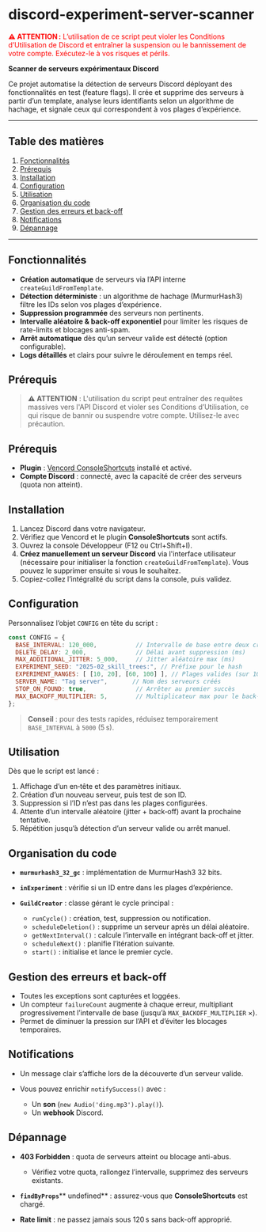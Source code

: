 # discord-experiment-server-scanner

<p style="color:red"><strong>⚠️ ATTENTION :</strong> L’utilisation de ce script peut violer les Conditions d’Utilisation de Discord et entraîner la suspension ou le bannissement de votre compte. Exécutez-le à vos risques et périls.</p>

**Scanner de serveurs expérimentaux Discord**

Ce projet automatise la détection de serveurs Discord déployant des fonctionnalités en test (feature flags). Il crée et supprime des serveurs à partir d’un template, analyse leurs identifiants selon un algorithme de hachage, et signale ceux qui correspondent à vos plages d’expérience.

---

## Table des matières

1. [Fonctionnalités](#fonctionnalités)
2. [Prérequis](#prérequis)
3. [Installation](#installation)
4. [Configuration](#configuration)
5. [Utilisation](#utilisation)
6. [Organisation du code](#organisation-du-code)
7. [Gestion des erreurs et back-off](#gestion-des-erreurs-et-back-off)
8. [Notifications](#notifications)
9. [Dépannage](#dépannage)

---

## Fonctionnalités

* **Création automatique** de serveurs via l’API interne `createGuildFromTemplate`.
* **Détection déterministe** : un algorithme de hachage (MurmurHash3) filtre les IDs selon vos plages d’expérience.
* **Suppression programmée** des serveurs non pertinents.
* **Intervalle aléatoire & back-off exponentiel** pour limiter les risques de rate-limits et blocages anti-spam.
* **Arrêt automatique** dès qu’un serveur valide est détecté (option configurable).
* **Logs détaillés** et clairs pour suivre le déroulement en temps réel.

## Prérequis

> **⚠️ ATTENTION** : L'utilisation du script peut entraîner des requêtes massives vers l'API Discord et violer ses Conditions d’Utilisation, ce qui risque de bannir ou suspendre votre compte. Utilisez-le avec précaution.

## Prérequis

* **Plugin** : [Vencord ConsoleShortcuts](https://vencord.com/) installé et activé.
* **Compte Discord** : connecté, avec la capacité de créer des serveurs (quota non atteint).

## Installation

1. Lancez Discord dans votre navigateur.
2. Vérifiez que Vencord et le plugin **ConsoleShortcuts** sont actifs.
3. Ouvrez la console Développeur (F12 ou Ctrl+Shift+I).
4. **Créez manuellement un serveur Discord** via l'interface utilisateur (nécessaire pour initialiser la fonction `createGuildFromTemplate`). Vous pouvez le supprimer ensuite si vous le souhaitez.
5. Copiez-collez l’intégralité du script dans la console, puis validez.

## Configuration

Personnalisez l’objet `CONFIG` en tête du script :

```js
const CONFIG = {
  BASE_INTERVAL: 120_000,           // Intervalle de base entre deux créations (ms, ≥ 120s)
  DELETE_DELAY: 2_000,              // Délai avant suppression (ms)
  MAX_ADDITIONAL_JITTER: 5_000,     // Jitter aléatoire max (ms)
  EXPERIMENT_SEED: "2025-02_skill_trees:", // Préfixe pour le hash
  EXPERIMENT_RANGES: [ [10, 20], [60, 100] ], // Plages valides (sur 10000)
  SERVER_NAME: "Tag server",       // Nom des serveurs créés
  STOP_ON_FOUND: true,              // Arrêter au premier succès
  MAX_BACKOFF_MULTIPLIER: 5,        // Multiplicateur max pour le back-off
};
```

> **Conseil** : pour des tests rapides, réduisez temporairement `BASE_INTERVAL` à `5000` (5 s).

## Utilisation

Dès que le script est lancé :

1. Affichage d’un en‑tête et des paramètres initiaux.
2. Création d’un nouveau serveur, puis test de son ID.
3. Suppression si l’ID n’est pas dans les plages configurées.
4. Attente d’un intervalle aléatoire (jitter + back‑off) avant la prochaine tentative.
5. Répétition jusqu’à détection d’un serveur valide ou arrêt manuel.

## Organisation du code

* **`murmurhash3_32_gc`** : implémentation de MurmurHash3 32 bits.
* **`inExperiment`** : vérifie si un ID entre dans les plages d’expérience.
* **`GuildCreator`** : classe gérant le cycle principal :

  * `runCycle()` : création, test, suppression ou notification.
  * `scheduleDeletion()` : supprime un serveur après un délai aléatoire.
  * `getNextInterval()` : calcule l’intervalle en intégrant back-off et jitter.
  * `scheduleNext()` : planifie l’itération suivante.
  * `start()` : initialise et lance le premier cycle.

## Gestion des erreurs et back-off

* Toutes les exceptions sont capturées et loggées.
* Un compteur `failureCount` augmente à chaque erreur, multipliant progressivement l’intervalle de base (jusqu’à `MAX_BACKOFF_MULTIPLIER` ×).
* Permet de diminuer la pression sur l’API et d’éviter les blocages temporaires.

## Notifications

* Un message clair s’affiche lors de la découverte d’un serveur valide.
* Vous pouvez enrichir `notifySuccess()` avec :

  * Un **son** (`new Audio('ding.mp3').play()`).
  * Un **webhook** Discord.

## Dépannage

* **403 Forbidden** : quota de serveurs atteint ou blocage anti-abus.

  * Vérifiez votre quota, rallongez l’intervalle, supprimez des serveurs existants.
* **`findByProps`**\*\* undefined\*\* : assurez-vous que **ConsoleShortcuts** est chargé.
* **Rate limit** : ne passez jamais sous 120 s sans back-off approprié.
